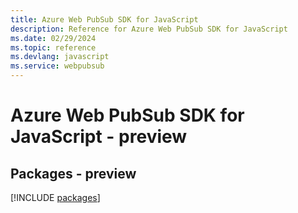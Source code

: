 ```yaml
---
title: Azure Web PubSub SDK for JavaScript
description: Reference for Azure Web PubSub SDK for JavaScript
ms.date: 02/29/2024
ms.topic: reference
ms.devlang: javascript
ms.service: webpubsub
---
```

# Azure Web PubSub SDK for JavaScript - preview
## Packages - preview
[!INCLUDE [packages](web-pubsub-index.md)]